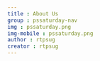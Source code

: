 ```yaml
---
title : About Us
group : pssaturday-nav
img : pssaturday.png
img-mobile : pssaturday.png
author : rtpsug
creator : rtpsug
---
```

<!--  only user Front Matter  -->
<!--  CONTENT IN _pssaturday\ -->